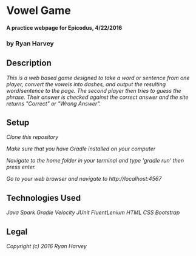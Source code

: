 # Vowel Game

#### A practice webpage for Epicodus, 4/22/2016

### by Ryan Harvey

## Description

_This is a web based game designed to take a word or sentence from one player, convert the vowels into dashes, and output the resulting word/sentence to the page.  The second player then tries to guess the phrase.  Their answer is checked against the correct answer and the site returns "Correct" or "Wrong Answer"._

## Setup

_Clone this repository_

_Make sure that you have Gradle installed on your computer_

_Navigate to the home folder in your terminal and type 'gradle run' then press enter._

_Go to your web browser and navigate to http://localhost:4567_

## Technologies Used

_Java_
_Spark_
_Gradle_
_Velocity_
_JUnit_
_FluentLenium_
_HTML_
_CSS_
_Bootstrap_

## Legal

_Copyright (c) 2016 Ryan Harvey_
